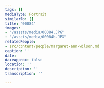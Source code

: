 ```yaml
---
tags: []
mediaType: Portrait
similarTo: []
title: '00084'
images:
- "/assets/media/00084.JPG"
- "/assets/media/00084b.JPG"
relatedPeople:
- src/content/people/margaret-ann-wilson.md
caption: ''
date: 
dateApprox: false
location: ''
description: ''
transcription: ''

---
```

